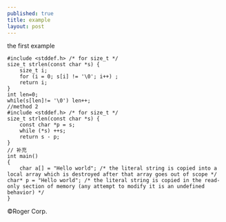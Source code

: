 ```yaml
---
published: true
title: example
layout: post
---
```


the first example 


    #include <stddef.h> /* for size_t */
    size_t strlen(const char *s) {
        size_t i;
        for (i = 0; s[i] != '\0'; i++) ;
        return i;
    }
    int len=0;
    while(s[len]!= '\0') len++;
    //method 2
    #include <stddef.h> /* for size_t */
    size_t strlen(const char *s) {
        const char *p = s;
        while (*s) ++s;
        return s - p;
    }
    // 补充
    int main()
    {
        char a[] = "Hello world"; /* the literal string is copied into a local array which is destroyed after that array goes out of scope */
    char* p = "Hello world"; /* the literal string is copied in the read-only section of memory (any attempt to modify it is an undefined behavior) */
    }


&copy;Roger Corp.
